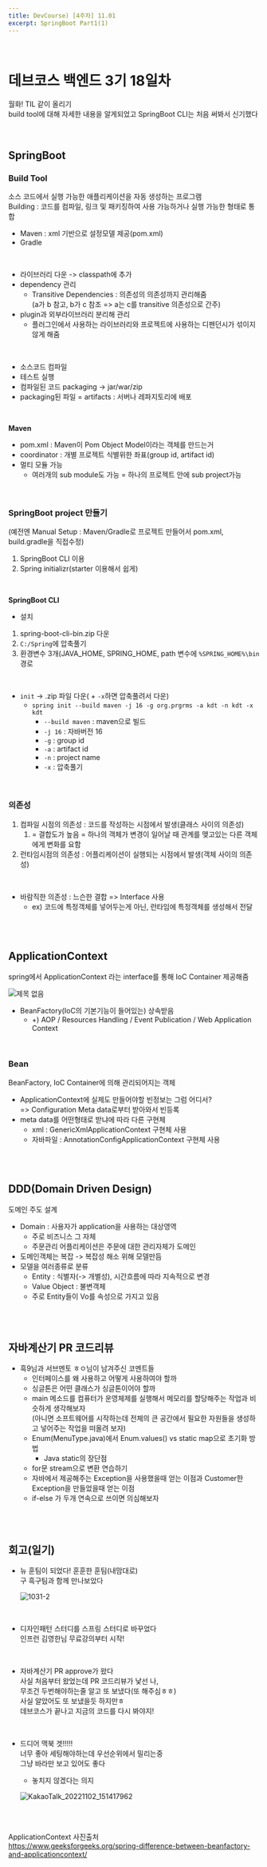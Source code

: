 ```yaml
---
title: DevCourse) [4주차] 11.01  
excerpt: SpringBoot Part1(1)
---
```


<br/>

# 데브코스 백엔드 3기 18일차   

월화! TIL 같이 올리기  
build tool에 대해 자세한 내용을 알게되었고 SpringBoot CLI는 처음 써봐서 신기했다  
 
<br/>

## SpringBoot

### Build Tool    
소스 코드에서 실행 가능한 애플리케이션을 자동 생성하는 프로그램   
Building : 코드를 컴파일, 링크 및 패키징하여 사용 가능하거나 실행 가능한 형태로 통합  
 
- Maven : xml 기반으로 설정모델 제공(pom.xml)  
- Gradle  

<br/>

- 라이브러리 다운 -> classpath에 추가  
- dependency 관리
  - Transitive Dependencies : 의존성의 의존성까지 관리해줌    
    (a가 b 참고, b가 c 참조 => a는 c를 transitive 의존성으로 간주)    
- plugin과 외부라이브러리 분리해 관리
  - 플러그인에서 사용하는 라이브러리와 프로젝트에 사용하는 디펜던시가 섞이지 않게 해줌   

<br/>
  
- 소스코드 컴파일
- 테스트 실행
- 컴파일된 코드 packaging -> jar/war/zip
- packaging된 파일 = artifacts : 서버나 레파지토리에 배포  

<br/>

**Maven**    
- pom.xml : Maven이 Pom Object Model이라는 객체를 만드는거  
- coordinator : 개별 프로젝트 식별위한 좌표(group id, artifact id)   
- 멀티 모듈 가능  
  - 여러개의 sub module도 가능 = 하나의 프로젝트 안에 sub project가능  

<br/>

### SpringBoot project 만들기

(예전엔 Manual Setup : Maven/Gradle로 프로젝트 만들어서 pom.xml, build.gradle을 직접수정)    
  
1. SpringBoot CLI 이용  
2. Spring initializr(starter 이용해서 쉽게)  

<br/> 

**SpringBoot CLI** 

- 설치  
1. spring-boot-cli-bin.zip 다운
2. `C:/Spring`에 압축풀기
3. 환경변수 3개(JAVA_HOME, SPRING_HOME, path 변수에 `%SPRING_HOME%\bin`경로   

<br/>

- `init` -> .zip 파일 다운( + `-x`하면 압축풀려서 다운)
  - `spring init --build maven -j 16 -g org.prgrms -a kdt -n kdt -x kdt`
    - `--build maven` : maven으로 빌드
    - `-j 16` : 자바버전 16
    - `-g` : group id 
    - `-a` : artifact id
    - `-n` : project name
    - `-x` : 압축풀기

<br/>

### 의존성   
1. 컴파일 시점의 의존성 : 코드를 작성하는 시점에서 발생(클래스 사이의 의존성)    
   1) = 결합도가 높음 = 하나의 객체가 변경이 일어날 때 관계를 맺고있는 다른 객체에게 변화를 요함         
2. 런타임시점의 의존성 : 어플리케이션이 실행되는 시점에서 발생(객체 사이의 의존성)    

<br/>
  
- 바람직한 의존성 : 느슨한 결합 => Interface 사용   
  - ex) 코드에 특정객체를 넣어두는게 아닌, 런타임에 특정객체를 생성해서 전달  

<br/><br/>  

## ApplicationContext  
spring에서 ApplicationContext 라는 interface를 통해 IoC Container 제공해줌  

![제목 없음](https://user-images.githubusercontent.com/103614357/199426485-649d2471-1e74-4e66-a61e-9bf34deeb50f.png)  

- BeanFactory(IoC의 기본기능이 들어있는) 상속받음  
  - +) AOP / Resources Handling / Event Publication / Web Application Context

<br/>

### Bean  
BeanFactory, IoC Container에 의해 관리되어지는 객체  
- ApplicationContext에 실제도 만들어야할 빈정보는 그럼 어디서?  
  => Configuration Meta data로부터 받아와서 빈등록  
- meta data를 어떤형태로 받냐에 따라 다른 구현체  
  - xml : GenericXmlApplicationContext 구현체 사용
  - 자바파일 : AnnotationConfigApplicationContext 구현체 사용   

<br/><br/>

## DDD(Domain Driven Design)  
도메인 주도 설계    
- Domain : 사용자가 application을 사용하는 대상영역  
  - 주로 비즈니스 그 자체
  - 주문관리 어플리케이션은 주문에 대한 관리자체가 도메인  
- 도메인객체는 복잡
  -> 복잡성 해소 위해 모델만듬  
- 모델을 여러종류로 분류
  - Entity : 식별자(-> 개별성), 시간흐름에 따라 지속적으로 변경
  - Value Object : 불변객체 
  - 주로 Entity들이 Vo를 속성으로 가지고 있음  

<br/><br/>

## 자바계산기 PR 코드리뷰
- 흑9님과 서브멘토 ㅎㅇ님이 남겨주신 코멘트들 
  - 인터페이스를 왜 사용하고 어떻게 사용하여야 할까  
  - 싱글톤은 어떤 클래스가 싱글톤이어야 할까  
  - main 메소드를 컴퓨터가 운영체제를 실행해서 메모리를 할당해주는 작업과 비슷하게 생각해보자    
    (아니면 소프트웨어를 시작하는데 전체의 큰 공간에서 필요한 자원들을 생성하고 넣어주는 작업을 떠올려 보자) 
  - Enum(MenuType.java)에서 Enum.values() vs static map으로 초기화 방법
    - Java static의 장단점 
  - for문 stream으로 변환 연습하기  
  - 자바에서 제공해주는 Exception을 사용했을때 얻는 이점과 Customer한 Exception을 만들었을때 얻는 이점  
  - if-else 가 두개 연속으로 쓰이면 의심해보자  

<br/><br/>   

## 회고(일기)

- 뉴 훈팀이 되었다! 훈훈한 훈팀(내맘대로)    
  구 흑구팀과 함께 만나보았다   
  
  ![1031-2](https://user-images.githubusercontent.com/103614357/199410309-cef09776-1641-45bd-8022-b4869386d8f2.png)


<br/>

- 디자인패턴 스터디를 스프링 스터디로 바꾸었다    
  인프런 김영한님 무료강의부터 시작!     

<br/>

- 자바계산기 PR approve가 왔다    
  사실 처음부터 왔었는데 PR 코드리뷰가 낯선 나,    
  무조건 두번해야하는줄 알고 또 보냈다(또 해주심ㅎㅎ)     
  사실 알았어도 또 보냈을듯 하지만ㅎ    
  데브코스가 끝나고 지금의 코드를 다시 봐야지!  
  
<br/>

- 드디어 맥북 겟!!!!!    
  너무 좋아 세팅해야하는데 우선순위에서 밀리는중   
  그냥 바라만 보고 있어도 좋다  
  - 놓치지 않겠다는 의지     
 
  ![KakaoTalk_20221102_151417962](https://user-images.githubusercontent.com/103614357/199422381-26be2bd1-511d-45d9-a6a0-93e4a6e7c098.jpg)  
  
<br/><br/>  

ApplicationContext 사진출처   
https://www.geeksforgeeks.org/spring-difference-between-beanfactory-and-applicationcontext/  
